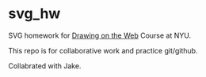 # svg_hw
SVG homework for [Drawing on the Web](http://cs.nyu.edu/courses/spring16/CSCI-UA.0380-002/) Course at NYU.

This repo is for collaborative work and practice git/github.

Collabrated with Jake.
